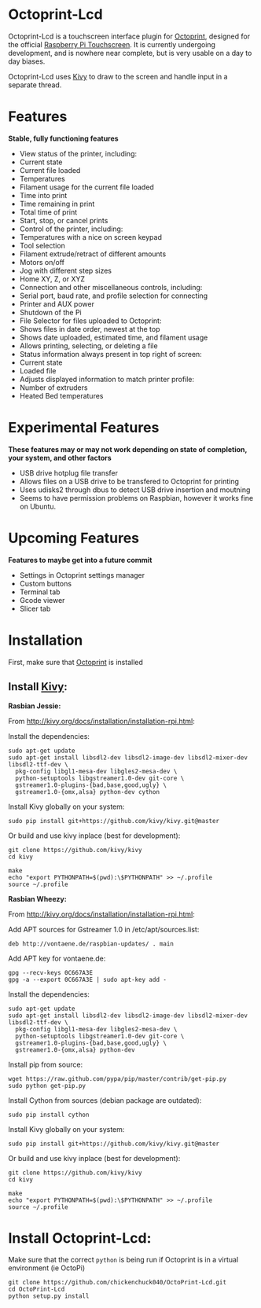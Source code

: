 Octoprint-Lcd
===

Octoprint-Lcd is a touchscreen interface plugin for [Octoprint](https://github.com/foosel/OctoPrint), designed for the official [Raspberry Pi Touchscreen](https://www.raspberrypi.org/products/raspberry-pi-touch-display/). It is currently undergoing development, and is nowhere near complete, but is very usable on a day to day biases.

Octoprint-Lcd uses [Kivy](http://kivy.org/#home) to draw to the screen and handle input in a separate thread.

Features
===
**Stable, fully functioning features**

 - View status of the printer, including:
  - Current state
  - Current file loaded
  - Temperatures
  - Filament usage for the current file loaded
  - Time into print
  - Time remaining in print
  - Total time of print
  - Start, stop, or cancel prints
 - Control of the printer, including:
  - Temperatures with a nice on screen keypad
  - Tool selection
  - Filament extrude/retract of different amounts
  - Motors on/off
  - Jog with different step sizes
  - Home XY, Z, or XYZ
 - Connection and other miscellaneous controls, including:
  - Serial port, baud rate, and profile selection for connecting
  - Printer and AUX power
  - Shutdown of the Pi
 - File Selector for files uploaded to Octoprint:
  - Shows files in date order, newest at the top
  - Shows date uploaded, estimated time, and filament usage
  - Allows printing, selecting, or deleting a file
 - Status information always present in top right of screen:
  - Current state
  - Loaded file
 - Adjusts displayed information to match printer profile:
  - Number of extruders
  - Heated Bed temperatures

Experimental Features
===
**These features may or may not work depending on state of completion, your system, and other factors**

 - USB drive hotplug file transfer
  - Allows files on a USB drive to be transfered to Octoprint for printing
  - Uses udisks2 through dbus to detect USB drive insertion and moutning
  - Seems to have permission problems on Raspbian, however it works fine on Ubuntu.

Upcoming Features
===
**Features to maybe get into a future commit**

 - Settings in Octoprint settings manager
 - Custom buttons
 - Terminal tab
 - Gcode viewer
 - Slicer tab

Installation
===

First, make sure that [Octoprint](https://github.com/foosel/OctoPrint) is installed

Install [Kivy](http://kivy.org/#home):
---
**Rasbian Jessie:**

From http://kivy.org/docs/installation/installation-rpi.html:

Install the dependencies:
```
sudo apt-get update
sudo apt-get install libsdl2-dev libsdl2-image-dev libsdl2-mixer-dev libsdl2-ttf-dev \
  pkg-config libgl1-mesa-dev libgles2-mesa-dev \
  python-setuptools libgstreamer1.0-dev git-core \
  gstreamer1.0-plugins-{bad,base,good,ugly} \
  gstreamer1.0-{omx,alsa} python-dev cython
```
Install Kivy globally on your system:
```
sudo pip install git+https://github.com/kivy/kivy.git@master
```
Or build and use kivy inplace (best for development):
```
git clone https://github.com/kivy/kivy
cd kivy

make
echo "export PYTHONPATH=$(pwd):\$PYTHONPATH" >> ~/.profile
source ~/.profile
```

**Rasbian Wheezy:**

From http://kivy.org/docs/installation/installation-rpi.html:

Add APT sources for Gstreamer 1.0 in /etc/apt/sources.list:
```
deb http://vontaene.de/raspbian-updates/ . main
```
Add APT key for vontaene.de:
```
gpg --recv-keys 0C667A3E
gpg -a --export 0C667A3E | sudo apt-key add -
```
Install the dependencies:
```
sudo apt-get update
sudo apt-get install libsdl2-dev libsdl2-image-dev libsdl2-mixer-dev libsdl2-ttf-dev \
  pkg-config libgl1-mesa-dev libgles2-mesa-dev \
  python-setuptools libgstreamer1.0-dev git-core \
  gstreamer1.0-plugins-{bad,base,good,ugly} \
  gstreamer1.0-{omx,alsa} python-dev
```
Install pip from source:
```
wget https://raw.github.com/pypa/pip/master/contrib/get-pip.py
sudo python get-pip.py
```
Install Cython from sources (debian package are outdated):
```
sudo pip install cython
```
Install Kivy globally on your system:
```
sudo pip install git+https://github.com/kivy/kivy.git@master
```
Or build and use kivy inplace (best for development):
```
git clone https://github.com/kivy/kivy
cd kivy

make
echo "export PYTHONPATH=$(pwd):\$PYTHONPATH" >> ~/.profile
source ~/.profile
```
Install Octoprint-Lcd:
===

Make sure that the correct `python` is being run if Octoprint is in a virtual environment (ie OctoPi)
```
git clone https://github.com/chickenchuck040/OctoPrint-Lcd.git
cd OctoPrint-Lcd
python setup.py install
```
